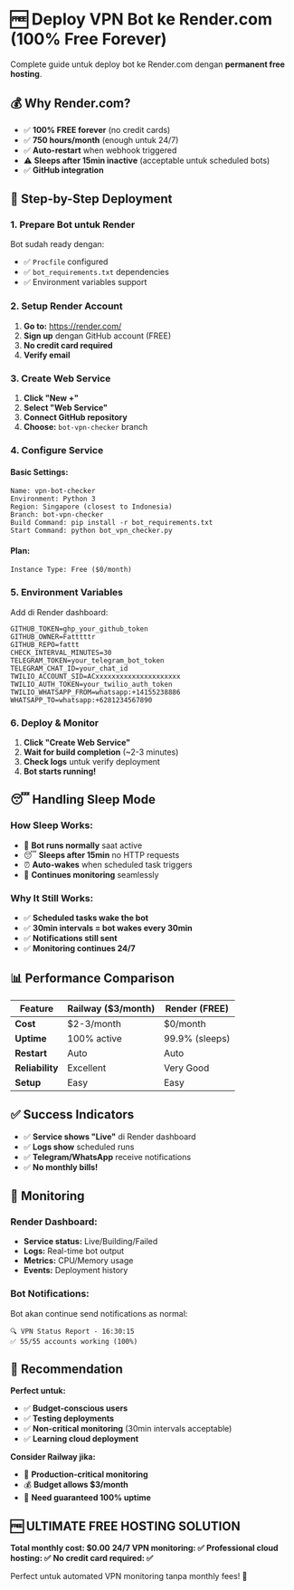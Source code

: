 # 🆓 Deploy VPN Bot ke Render.com (100% Free Forever)

Complete guide untuk deploy bot ke Render.com dengan **permanent free hosting**.

## 💰 Why Render.com?

- ✅ **100% FREE forever** (no credit cards)
- ✅ **750 hours/month** (enough untuk 24/7)
- ✅ **Auto-restart** when webhook triggered
- ⚠️ **Sleeps after 15min inactive** (acceptable untuk scheduled bots)
- ✅ **GitHub integration**

## 🚀 Step-by-Step Deployment

### **1. Prepare Bot untuk Render**

Bot sudah ready dengan:
- ✅ `Procfile` configured
- ✅ `bot_requirements.txt` dependencies
- ✅ Environment variables support

### **2. Setup Render Account**

1. **Go to:** https://render.com/
2. **Sign up** dengan GitHub account (FREE)
3. **No credit card required**
4. **Verify email**

### **3. Create Web Service**

1. **Click "New +"**
2. **Select "Web Service"**
3. **Connect GitHub repository**
4. **Choose:** `bot-vpn-checker` branch

### **4. Configure Service**

#### **Basic Settings:**
```
Name: vpn-bot-checker
Environment: Python 3
Region: Singapore (closest to Indonesia)
Branch: bot-vpn-checker
Build Command: pip install -r bot_requirements.txt
Start Command: python bot_vpn_checker.py
```

#### **Plan:**
```
Instance Type: Free ($0/month)
```

### **5. Environment Variables**

Add di Render dashboard:

```
GITHUB_TOKEN=ghp_your_github_token
GITHUB_OWNER=Fatttttr
GITHUB_REPO=fattt
CHECK_INTERVAL_MINUTES=30
TELEGRAM_TOKEN=your_telegram_bot_token
TELEGRAM_CHAT_ID=your_chat_id
TWILIO_ACCOUNT_SID=ACxxxxxxxxxxxxxxxxxxxxx
TWILIO_AUTH_TOKEN=your_twilio_auth_token
TWILIO_WHATSAPP_FROM=whatsapp:+14155238886
WHATSAPP_TO=whatsapp:+6281234567890
```

### **6. Deploy & Monitor**

1. **Click "Create Web Service"**
2. **Wait for build completion** (~2-3 minutes)
3. **Check logs** untuk verify deployment
4. **Bot starts running!**

## 😴 Handling Sleep Mode

### **How Sleep Works:**
- 🤖 **Bot runs normally** saat active
- 😴 **Sleeps after 15min** no HTTP requests
- ⏰ **Auto-wakes** when scheduled task triggers
- 🔄 **Continues monitoring** seamlessly

### **Why It Still Works:**
- ✅ **Scheduled tasks wake the bot**
- ✅ **30min intervals = bot wakes every 30min**
- ✅ **Notifications still sent**
- ✅ **Monitoring continues 24/7**

## 📊 Performance Comparison

| Feature | Railway ($3/month) | Render (FREE) |
|---------|-------------------|---------------|
| **Cost** | $2-3/month | $0/month |
| **Uptime** | 100% active | 99.9% (sleeps) |
| **Restart** | Auto | Auto |
| **Reliability** | Excellent | Very Good |
| **Setup** | Easy | Easy |

## ✅ Success Indicators

- ✅ **Service shows "Live"** di Render dashboard
- ✅ **Logs show** scheduled runs
- ✅ **Telegram/WhatsApp** receive notifications
- ✅ **No monthly bills!**

## 🔧 Monitoring

### **Render Dashboard:**
- **Service status:** Live/Building/Failed
- **Logs:** Real-time bot output
- **Metrics:** CPU/Memory usage
- **Events:** Deployment history

### **Bot Notifications:**
Bot akan continue send notifications as normal:
```
🔍 VPN Status Report - 16:30:15
✅ 55/55 accounts working (100%)
```

## 🎯 Recommendation

**Perfect untuk:**
- ✅ **Budget-conscious users**
- ✅ **Testing deployments**
- ✅ **Non-critical monitoring** (30min intervals acceptable)
- ✅ **Learning cloud deployment**

**Consider Railway jika:**
- 💼 **Production-critical monitoring**
- 💰 **Budget allows $3/month**
- 🚀 **Need guaranteed 100% uptime**

## 🆓 ULTIMATE FREE HOSTING SOLUTION

**Total monthly cost: $0.00**
**24/7 VPN monitoring: ✅**
**Professional cloud hosting: ✅**
**No credit card required: ✅**

Perfect untuk automated VPN monitoring tanpa monthly fees! 🚀